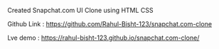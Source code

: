Created Snapchat.com UI Clone using HTML CSS

Github Link : https://github.com/Rahul-Bisht-123/snapchat.com-clone

Lve demo : https://rahul-bisht-123.github.io/snapchat.com-clone/
